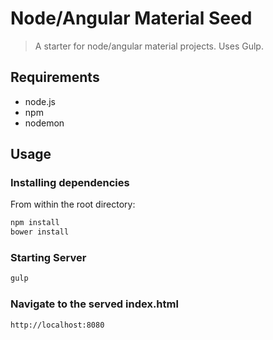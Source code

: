 # Node/Angular Material Seed

> A starter for node/angular material projects. Uses Gulp.

## Requirements

- node.js
- npm
- nodemon

## Usage

### Installing dependencies

From within the root directory:

```sh
npm install
bower install
```

### Starting Server

```sh
gulp
```

### Navigate to the served index.html

```sh
http://localhost:8080
```
